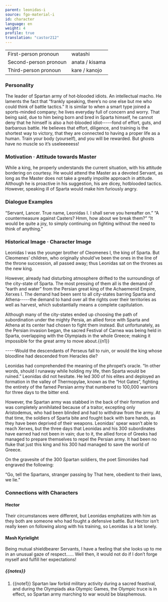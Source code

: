 ```yaml
---
parent: leonidas-i
source: fgo-material-i
id: character
language: en
weight: 4
profile: true
translation: "castor212"
---
```


<table>
  <tr><td>First-person pronoun</td><td>watashi</td></tr>
  <tr><td>Second-person pronoun</td><td>anata / kisama</td></tr>
  <tr><td>Third-person pronoun</td><td>kare / kanojo</td></tr>
</table>

### Personality

The leader of Spartan army of hot-blooded idiots. An intellectual macho.
He laments the fact that “frankly speaking, there’s no one else but me who could think of battle tactics.”
It is similar to when a smart type joined a sports-minded company; he lives everyday full of concern and worry.
That being said, due to him being born and bred in Sparta himself, he cannot deny that he himself is also a hot-blooded idiot-----fond of effort, guts, and barbarous battle.
He believes that effort, diligence, and training is the shortest way to victory, that they are connected to having a proper life as a human. Train your body (yourself), and you will be rewarded. But ghosts have no muscle so it’s useleeeeess!

### Motivation · Attitude towards Master

While a king, he properly understands the current situation, with his attitude bordering on courtesy. He would attend the Master as a devoted Servant, as long as the Master does not take a greatly impolite approach in attitude.
Although he is proactive in his suggestion, his are dicey, hotblooded tactics. However, speaking ill of Sparta would make him furiously angry.

### Dialogue Examples

“Servant, Lancer. True name, Leonidas I. I shall serve you hereafter on.”
“A countermeasure against Casters? Hmm, how about we break them?”
“It would be quite a joy, to simply continuing on fighting without the need to think of anything.”

### Historical Image · Character Image

Leonidas I was the younger brother of Cleomenes I, the king of Sparta. But Cleomenes’ children, who originally should’ve been the ones in the line of the throne succession, all passed away; thus Leonidas sat on the thrones as the new king.

However, already had disturbing atmosphere drifted to the surroundings of the city-state of Sparta. The most pressing of them all is the demand of “earth and water” from the Persian great king of the Achaemenid Empire, Xerxes I. The demand had been sent to all city-states barring Sparta and Athena-----the demand to hand over all the rights over their territories as well as harvest, which substantially means a complete capitulation.

Although many of the city-states ended up choosing the path of subordination under the mighty Persia, an allied force with Sparta and Athena at its center had chosen to fight them instead.
But unfortunately, as the Persian invasion began, the sacred Festival of Carnea was being held in Sparta, overlapping with the Olympiads in the whole Greece; making it impossible for the great army to move about.{{n1}}

-----Would the descendants of Perseus fall to ruin, or would the king whose bloodline had descended from Heracles die?

Leonidas had comprehended the meaning of the phropet’s oracle.
“In other words, should I runaway while holding my life, then Sparta would be ruined.”
Leonidas did not hesitate. He led 300 of his elites and deployed an formation in the valley of Thermopylae, known as the “Hot Gates”, fighting the entirety of the famed Persian army that numbered to 100,000 warriors for three days to the bitter end.

However, the Spartan army was stabbed in the back of their formation and was completely annihilated because of a traitor, excepting only Aristodemus, who had been blinded and had to withdraw from the army. At that time, the soldiers of Sparta bite and fought back with bare hands, as they have been deprived of their weapons. Leonidas’ spear wasn’t able to reach Xerxes, but the three days that Leonidas and his 300 subordinates have earned had not been in vain; due to it, the allied force of Greeks had managed to prepare themselves to repel the Persian army.
It had been no fluke that just this king and his 300 had managed to save the world of Greece.

On the gravesite of the 300 Spartan soldiers, the poet Simonides had engraved the following:

“Go, tell the Spartans, stranger passing by
That here, obedient to their laws, we lie.”

### Connections with Characters

#### Hector

Their circumstances were different, but Leonidas emphatizes with him as they both are someone who had fought a defensive battle. But Hector isn’t really keen on following along with his training, so Leonidas is a bit lonely.

#### Mash Kyrielight

Being mutual shieldbearer Servants, I have a feeling that she looks up to me in an unusual gaze of respect…… Well then, it would not do if I don’t forge myself and fulfill her expectations!

##### {{notes}}

1. {{note1}} Spartan law forbid military activity during a sacred feastival, and during the Olympiads aka Olympic Games, the Olympic truce is in effect, so Spartan army marching to war would be blasphemous.
